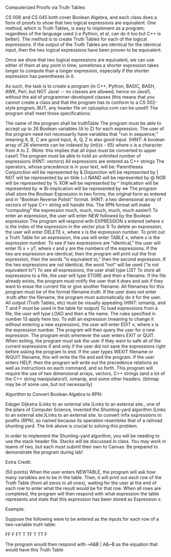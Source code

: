 Computerized Proofs via Truth Tables

 

CS 006 and CS 045 both cover Boolean Algebra, and each class does a form of proofs to show that two logical expressions are equivalent. One method, which is Truth Tables, is easy to implement as a program; regardless of the language used (i.e Python, et al, can do it too but C++ is better). The method is to create Truth Tables for each of the logical expressions. If the output of the Truth Tables are identical for the identical input, then the two logical expressions have been proven to be equivalent.

Once we show that two logical expressions are equivalent, we can use either of them at any point in time; sometimes a shorter expression takes longer to compute than a longer expression, especially if the shorter expression has parentheses in it.

As such, the task is to create a program (in C++, Python, BASIC, BASH, AWK, Perl, but NOT Java! -- no classes are allowed, hence no Java!), without the aid of programmer-developed classes (this means that you cannot create a class and that the program has to conform to a CS 002-style program, BUT, any header file on cplusplus.com can be used!) The program shall  meet these specifications:

The name of the program shall be truthTable
The program must be able to accept up to 26 Boolean variables (A to Z) for each expression.
The user of the program need not necessarily have variables that "run in sequence;" meaning A, B, C are good input, A, Q, Z is also good input. (HINT: A boolean array of 26 elements can be indexed by (int)(x - 65) where x is a character from A to Z. (Note: this implies that all input must be converted to upper case!)
The program must be able to hold an unlimited number of expressions (HINT: vectors)
All expressions are entered as C++ strings
The operators, whose precedence is in your text,  will be:
Parentheses
Conjunction will be represented by &
Disjunction will be represented by |
NOT will be represented by an tilde (~)
NAND will be represented by @
NOR will be represented by %
XOR will be represented by ^
Implication will be represented by =>
Bi-implication will be represented by <=>
The program shall store the Boolean Expression in two forms; the original form as entered and in "Boolean Reverse Polish" format. (HINT: a two dimensional array of vectors of type C++ string will handle this. The RPN format will make "computing" the expression much, much, much, much, much easier!)
To enter an expression, the user will enter NEW followed by the Boolean expression The program will respond with EXPRESSION x entered (where x is the index of the expression in the vector plus 1)
To delete an expression, the user will enter DELETE x, where x is the expression number.
To print out a Truth Table for an expression, the use will enter TABLE x, where x is the expression number.
To see if two expressions are "identical," the user will enter IS x = y?, where x and y are the numbers of the expressions. If the two are expression are identical, then the program will print out the first expression, then the words "is equivalent to," then the second expression. If the two expressions are not identical, the  word "not" will be used ("is not equivalent to")
To see all expressions, the user shall type LIST
To store all expressions to a file, the user will type STORE and then a filename. If the file already exists, the program must notify the user that it does and ask if they want to erase the current file or give another filename. All filenames for this program must be of the format filename.truth. If the user does not enter .truth after the filename, the program must automatically do it for the user.
All output (Truth Tables, etc) must be visually appealing (HINT: iomanip, and T and F must be used in the table for output)
To load expressions from a file, the user will type LOAD and then a file name. The rules specified in number 13 apply here too.
To edit an expression (meaning to change it without entering a new expression), the user will enter EDIT x, where x is the expression number. The program will then query the user for a new expression.
The program ends whenever the user enters EXIT or QUIT. When exiting, the program must ask the user if they want to safe all of the current expressions if and only if the user did not save the expressions right before asking the program to end.
If the user types WEXIT filename or WQUIT filename, this will write the file and exit the program.
If the user enters HELP, then the program will write out the precedence relations as well as instructions on each command, and so forth.
This program will require the use of two dimensional arrays, vectors, C++ strings (and a lot of the C++ string manipulators!), iomanip, and some other headers. (bitmap may be of some use, but not necessarily)

Algorithm to Convert Boolean Algebra to RPN:

Edsger Dijkstra (Links to an external site.)Links to an external site., one of the pilars of Computer Science, invented the Shunting-yard algorithm (Links to an external site.)Links to an external site. to convert infix expressions to postfix (RPN), so named because its operation resembles that of a railroad shunting yard. The link above is crucial to solving this problem.

In order to implement the Shunting-yard algorithm, you will be needing  to use the stack header file. Stacks will be discussed in class. You may work in teams of two, but each must submit their own to Canvas. Be prepared to demonstrate the program during lab!

 

Extra Credit:

(50 points) When the user enters NEWTABLE, the program will ask how many variables are to be in the table. Then, it will print out each row of the Truth Table (from all zeros to all ones), waiting for the user at the end of each row to enter what the result would be for that row. When all rows are completed, the program will then respond with what expression the table represents and state that this expression has been stored as Expression x.

Example:

Suppose the following were to be entered as the inputs for each row of a two-variable truth table:

FF F
FT T
TF T
TT F

The program would then respond with ~A&B | A&~B as the equation that would have this  Truth Table